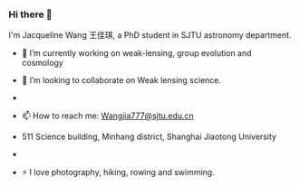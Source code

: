 ### Hi there 👋
I'm Jacqueline Wang 王佳琪, a PhD student in SJTU astronomy department. 

- 🔭 I’m currently working on weak-lensing, group evolution and cosmology

- 👯 I’m looking to collaborate on Weak lensing science.
- 
- 📫 How to reach me: Wangjia777@sjtu.edu.cn
-  511 Science building, Minhang district, Shanghai Jiaotong University
-  
- ⚡ I love photography, hiking, rowing and swimming.

  
<!--
**Wangjia7/Wangjia7** is a ✨ _special_ ✨ repository because its `README.md` (this file) appears on your GitHub profile.

Here are some ideas to get you started:

- 🔭 I’m currently working on ...
- 🌱 I’m currently learning ...
- 👯 I’m looking to collaborate on ...
- 🤔 I’m looking for help with ...
- 💬 Ask me about ...
- 📫 How to reach me: ...
- 😄 Pronouns: ...
- ⚡ Fun fact: ...
-->
